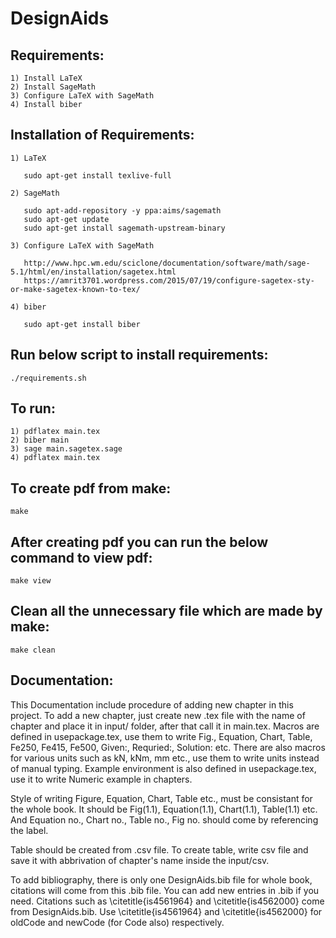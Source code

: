 # DesignAids

Requirements:
----------------------------
    1) Install LaTeX
    2) Install SageMath
    3) Configure LaTeX with SageMath
    4) Install biber


Installation of Requirements:
-----------------------------
    1) LaTeX

       sudo apt-get install texlive-full

    2) SageMath

       sudo apt-add-repository -y ppa:aims/sagemath
       sudo apt-get update
       sudo apt-get install sagemath-upstream-binary
    
    3) Configure LaTeX with SageMath
      
       http://www.hpc.wm.edu/sciclone/documentation/software/math/sage-5.1/html/en/installation/sagetex.html
       https://amrit3701.wordpress.com/2015/07/19/configure-sagetex-sty-or-make-sagetex-known-to-tex/            
                                                 
    4) biber
       
       sudo apt-get install biber

Run below script to install requirements:
-----------------------------
    ./requirements.sh 
   

To run:
-----------------------------
    1) pdflatex main.tex
    2) biber main
    3) sage main.sagetex.sage
    4) pdflatex main.tex

To create pdf from make:
-----------------------------
    make

After creating pdf you can run the below command to view pdf:
-----------------------------
    make view

Clean all the unnecessary file which are made by make:
-----------------------------
    make clean

Documentation:
-----------------------------
This Documentation include procedure of adding new chapter in this
project. To add a new chapter, just create new .tex file with the name of
chapter and place it in input/ folder, after that call it in main.tex. 
Macros are defined in usepackage.tex, use them to write Fig., Equation,
Chart, Table, Fe250, Fe415, Fe500, Given:, Requried:, Solution: etc.
There are also macros for various units such as kN, kNm, mm etc., use them to
write units instead of manual typing. Example environment is also defined
in usepackage.tex, use it to write Numeric example in chapters.
   
Style of writing Figure, Equation, Chart, Table etc., must be consistant
for the whole book. It should be Fig(1.1), Equation(1.1), Chart(1.1),
Table(1.1) etc. And Equation no., Chart no., Table no., Fig no. should
come by referencing the label.

Table should be created from .csv file. To create table, write csv file
and save it with abbrivation of chapter's name inside the input/csv.    

To add bibliography, there is only one DesignAids.bib file for whole
book, citations will come from this .bib file. You can add new entries in
.bib if you need. Citations such as \citetitle{is4561964} and
\citetitle{is4562000} come from DesignAids.bib. Use
\citetitle{is4561964} and \citetitle{is4562000} for oldCode and newCode
(for Code also) respectively.       
